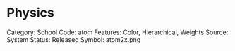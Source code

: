 # Physics

Category: School
Code: atom
Features: Color, Hierarchical, Weights
Source: System
Status: Released
Symbol: atom2x.png